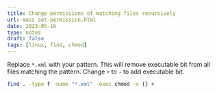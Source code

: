 ```yaml
---
title: Change permissions of matching files recursively
url: mass-set-permission.html
date: 2023-05-16
type: notes
draft: false
tags: [linux, find, chmod]
---
```


Replace `*.xml` with your pattern. This will remove executable bit from all
files matching the pattern. Change `+` to `-` to add executable bit.

```sh
find . -type f -name "*.xml" -exec chmod -x {} +
```
